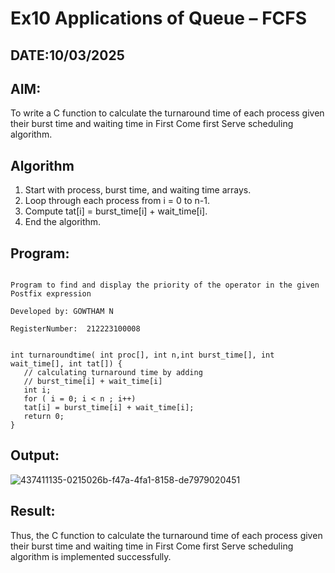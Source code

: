 # Ex10 Applications of Queue – FCFS
## DATE:10/03/2025
## AIM:
To write a C function to calculate the turnaround time of each process given their burst time and waiting time in First Come first Serve scheduling algorithm.
## Algorithm
1. Start with process, burst time, and waiting time arrays. 
2. Loop through each process from i = 0 to n-1. 
3. Compute tat[i] = burst_time[i] + wait_time[i]. 
4. End the algorithm.

## Program:
```

Program to find and display the priority of the operator in the given Postfix expression

Developed by: GOWTHAM N

RegisterNumber:  212223100008
```
```
 
int turnaroundtime( int proc[], int n,int burst_time[], int wait_time[], int tat[]) { 
   // calculating turnaround time by adding 
   // burst_time[i] + wait_time[i] 
   int i; 
   for ( i = 0; i < n ; i++) 
   tat[i] = burst_time[i] + wait_time[i]; 
   return 0; 
} 
```

## Output:


![437411135-0215026b-f47a-4fa1-8158-de7979020451](https://github.com/user-attachments/assets/453015ee-8e10-4475-b4fc-96135b130fcc)


## Result:

Thus, the C function to calculate the turnaround time of each process given their burst time and waiting time in First Come first Serve scheduling algorithm is implemented successfully.
